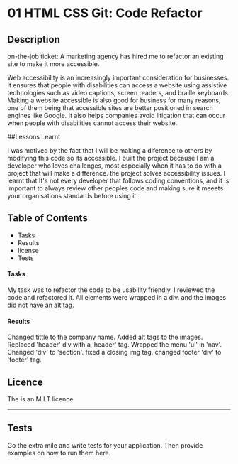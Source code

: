 # 01 HTML CSS Git: Code Refactor

## Description

on-the-job ticket: A marketing agency has hired me to refactor an existing site to make it more accessible. 

Web accessibility is an increasingly important consideration for businesses. It ensures that people with disabilities can access a website using assistive technologies such as video captions, screen readers, and braille keyboards. Making a website accessible is also good for business for many reasons, one of them being that accessible sites are better positioned in search engines like Google. It also helps companies avoid litigation that can occur when people with disabilities cannot access their website.

##Lessons Learnt

I was motived by the fact that I will be making a diference to others by modifying this code so its accessible.
I built the project because I am a developer who loves challenges, most especially when it has to do with a project that will make a difference.
the project solves accessibility issues.
I learnt that It's not every developer that follows coding conventions, and it is important to always review other peoples code and making sure it meeets your organisations standards before using it.

## Table of Contents

* Tasks
* Results
* license
* Tests


#### Tasks
My task was to refactor the code to be usability friendly, I reviewed the code and refactored it. All elements were wrapped in a div. and the images did not have an alt tag.

#### Results
Changed tittle to the company name.
Added alt tags to the images.
Replaced 'header' div with a 'header' tag.
Wrapped the menu 'ul' in 'nav'.
Changed 'div' to 'section'.
fixed a closing img tag.
changed footer 'div' to 'footer' tag.

## Licence

The is an M.I.T licence

---


## Tests

Go the extra mile and write tests for your application. Then provide examples on how to run them here.